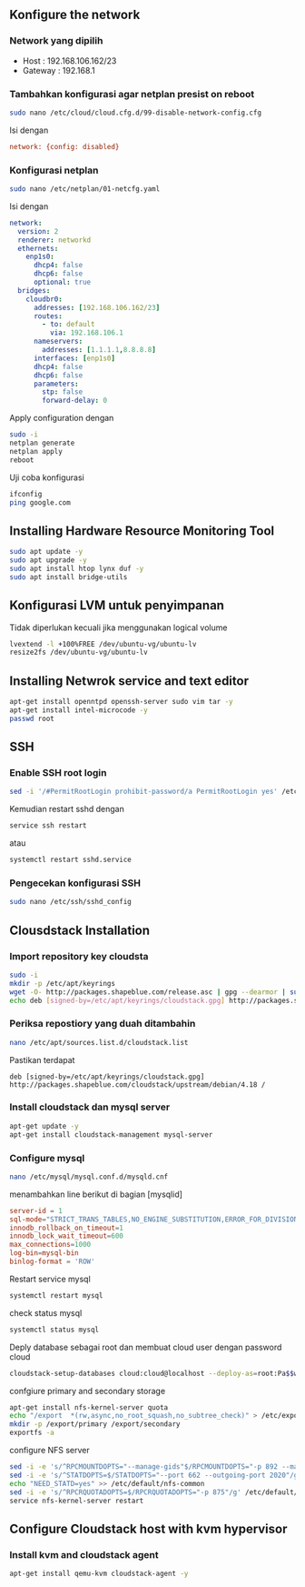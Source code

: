 ## Konfigure the network

### Network yang dipilih
   - Host : 192.168.106.162/23
   - Gateway : 192.168.1
### Tambahkan konfigurasi agar netplan presist on reboot
```bash
sudo nano /etc/cloud/cloud.cfg.d/99-disable-network-config.cfg
```
Isi dengan

```cfg
network: {config: disabled}
```

### Konfigurasi netplan

```bash
sudo nano /etc/netplan/01-netcfg.yaml
```

Isi dengan
```yaml
network:
  version: 2
  renderer: networkd
  ethernets:
    enp1s0:
      dhcp4: false
      dhcp6: false
      optional: true
  bridges:
    cloudbr0:
      addresses: [192.168.106.162/23]
      routes:
        - to: default
          via: 192.168.106.1
      nameservers:
        addresses: [1.1.1.1,8.8.8.8]
      interfaces: [enp1s0]
      dhcp4: false
      dhcp6: false
      parameters:
        stp: false
        forward-delay: 0
```
Apply configuration dengan
```bash
sudo -i  
netplan generate 
netplan apply  
reboot 
```
Uji coba konfigurasi
```bash
ifconfig     
ping google.com  
```

## Installing Hardware Resource Monitoring Tool
```bash
sudo apt update -y
sudo apt upgrade -y
sudo apt install htop lynx duf -y
sudo apt install bridge-utils
```

## Konfigurasi LVM untuk penyimpanan
Tidak diperlukan kecuali jika menggunakan logical volume
```bash
lvextend -l +100%FREE /dev/ubuntu-vg/ubuntu-lv
resize2fs /dev/ubuntu-vg/ubuntu-lv
```

## Installing Netwrok service and text editor
```bash
apt-get install openntpd openssh-server sudo vim tar -y
apt-get install intel-microcode -y
passwd root
```

## SSH
### Enable SSH root login
```bash
sed -i '/#PermitRootLogin prohibit-password/a PermitRootLogin yes' /etc/ssh/sshd_config
```
Kemudian restart sshd dengan
```bash
service ssh restart
```
atau
```bash
systemctl restart sshd.service
```
### Pengecekan konfigurasi SSH
```bash
sudo nano /etc/ssh/sshd_config
```

## Clousdstack Installation
### Import repository key cloudsta
``` bash
sudo -i
mkdir -p /etc/apt/keyrings 
wget -O- http://packages.shapeblue.com/release.asc | gpg --dearmor | sudo tee /etc/apt/keyrings/cloudstack.gpg > /dev/null
echo deb [signed-by=/etc/apt/keyrings/cloudstack.gpg] http://packages.shapeblue.com/cloudstack/upstream/debian/4.18 / > /etc/apt/sources.list.d/cloudstack.list
```
### Periksa repostiory yang duah ditambahin
```bash
nano /etc/apt/sources.list.d/cloudstack.list
```
Pastikan terdapat
```
deb [signed-by=/etc/apt/keyrings/cloudstack.gpg] http://packages.shapeblue.com/cloudstack/upstream/debian/4.18 /
```
### Install cloudstack dan mysql server
```bash
apt-get update -y
apt-get install cloudstack-management mysql-server
```
### Configure mysql
```bash
nano /etc/mysql/mysql.conf.d/mysqld.cnf
```
menambahkan line berikut di bagian [mysqlid]
```cnf
server-id = 1
sql-mode="STRICT_TRANS_TABLES,NO_ENGINE_SUBSTITUTION,ERROR_FOR_DIVISION_BY_ZERO,NO_ZERO_DATE,NO_ZERO_IN_DATE,NO_ENGINE_SUBSTITUTION"
innodb_rollback_on_timeout=1
innodb_lock_wait_timeout=600
max_connections=1000
log-bin=mysql-bin
binlog-format = 'ROW'
```
Restart service mysql 
```bash
systemctl restart mysql
```
check status mysql
```bash
systemctl status mysql
```
Deply database sebagai root dan membuat cloud user dengan password cloud
```bash
cloudstack-setup-databases cloud:cloud@localhost --deploy-as=root:Pa$$w0rd -i 192.168.104.24
```
confgiure primary and secondary storage
```bash
apt-get install nfs-kernel-server quota
echo "/export  *(rw,async,no_root_squash,no_subtree_check)" > /etc/exports
mkdir -p /export/primary /export/secondary
exportfs -a
```
configure NFS server
```bash
sed -i -e 's/^RPCMOUNTDOPTS="--manage-gids"$/RPCMOUNTDOPTS="-p 892 --manage-gids"/g' /etc/default/nfs-kernel-server
sed -i -e 's/^STATDOPTS=$/STATDOPTS="--port 662 --outgoing-port 2020"/g' /etc/default/nfs-common
echo "NEED_STATD=yes" >> /etc/default/nfs-common
sed -i -e 's/^RPCRQUOTADOPTS=$/RPCRQUOTADOPTS="-p 875"/g' /etc/default/quota
service nfs-kernel-server restart
```
## Configure Cloudstack host with kvm hypervisor
### Install kvm and cloudstack agent
```bash
apt-get install qemu-kvm cloudstack-agent -y
```